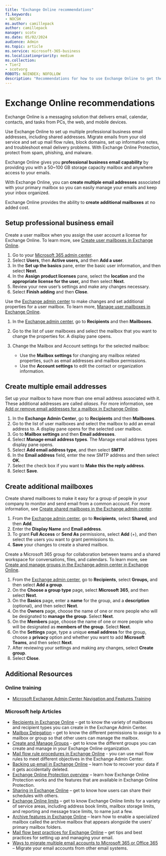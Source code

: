 ```yaml
---
title: "Exchange Online recommendations"
f1.keywords:
- NOCSH
ms.author: camillepack
author: camillepack
manager: scotv
ms.date: 05/02/2024
audience: Admin
ms.topic: article
ms.service: microsoft-365-business
ms.localizationpriority: medium
ms.collection: 
- Tier2
- scotvorg
ROBOTS: NOINDEX; NOFOLLOW
description: "Recommendations for how to use Exchange Online to get the most out of your Microsoft 365 subscription."
---
```


# Exchange Online recommendations

Exchange Online is a messaging solution that delivers email, calendar, contacts, and tasks from PCs, the web, and mobile devices.

Use Exchange Online to set up multiple professional business email addresses, including shared addresses. Migrate emails from your old service and set up mail flow rules, block domains, set up informative notes, and troubleshoot email delivery problems. With Exchange Online Protection, protect from spam, phishing, and malware.

Exchange Online gives you **professional business email capability** by providing you with a 50\~100 GB storage capacity mailbox and anywhere access to your emails.

With Exchange Online, you can **create multiple email addresses** associated with your primary mailbox so you can easily manage your emails and keep your inbox organized.

Exchange Online provides the ability to **create additional mailboxes** at no added cost.

## Setup professional business email

Create a user mailbox when you assign the user account a license for Exchange Online. To learn more, see [Create user mailboxes in Exchange Online](/exchange/recipients-in-exchange-online/create-user-mailboxes).

1. Go to your [Microsoft 365 admin center](https://admin.exchange.microsoft.com/).
2. Select **Users**, then **Active users,** and then **Add a user**.
3. In the **Set up the basics** pane, enter the basic user information, and then select **Next**.
4. In the **Assign product licenses** pane, select the **location** and the **appropriate license for the user,** and then select **Next**.
5. Review your new user’s settings and make any changes necessary.
6. Select **Finish adding** and then **Close**.

Use the [Exchange admin center](https://admin.exchange.microsoft.com/) to make changes and set additional properties for a user mailbox. To learn more, [Manage user mailboxes in Exchange Online](/exchange/recipients-in-exchange-online/manage-user-mailboxes/manage-user-mailboxes).

1. In the [Exchange admin center](https://admin.exchange.microsoft.com/), go to **Recipients** and then **Mailboxes**.

2. Go to the list of user mailboxes and select the mailbox that you want to change the properties for. A display pane opens.

3. Change the Mailbox and Account settings for the selected mailbox:

    - Use the **Mailbox settings** for changing any mailbox related properties, such as email addresses and mailbox permissions.
    - Use the **Account settings** to edit the contact or organization information.

## Create multiple email addresses

Set up your mailbox to have more than one email address associated with it. These additional addresses are called *aliases*. For more information, see [Add or remove email addresses for a mailbox in Exchange Online](/exchange/recipients-in-exchange-online/manage-user-mailboxes/add-or-remove-email-addresses).

1. In the **Exchange Admin Center**, go to **Recipients** and then **Mailboxes**.
2. Go to the list of user mailboxes and select the mailbox to add an email address to. A display pane opens for the selected user mailbox.
3. Go to **Mailbox settings** and then **Email addresses**.
4. Select **Manage email address types**. The Manage email address types display pane opens.
5. Select **Add email address type**, and then select **SMTP**.
6. In the **Email address** field, enter the new SMTP address and then select **OK**.
7. Select the check box if you want to **Make this the reply address**.
8. Select **Save**.

## Create additional mailboxes

Create shared mailboxes to make it easy for a group of people in your company to monitor and send email from a common account. For more information, see [Create shared mailboxes in the Exchange admin center](/exchange/collaboration/shared-mailboxes/create-shared-mailboxes).

1. From the [Exchange admin center](https://admin.exchange.microsoft.com/), go to **Recipients**, select **Shared**, and then **Add**.
2. Enter the **Display Name** and **Email address**.
3. To grant **Full Access** or **Send As** permissions, select **Add** (+), and then select the users you want to grant permissions to.
4. **Save** your changes to create a shared mailbox.

Create a Microsoft 365 group for collaboration between teams and a shared workspace for conversations, files, and calendars. To learn more, see [Create and manage groups in the Exchange admin center in Exchange Online](/exchange/recipients-in-exchange-online/create-and-manage-groups).

1. From the [Exchange admin center](https://admin.exchange.microsoft.com/), go to **Recipients**, select **Groups,** and then select **Add a group**.
2. On the **Choose a group type** page, select **Microsoft 365**, and then select **Next**.
3. On the **Basics** page, enter a **name** for the group, and a **description** (optional), and then select **Next**.
4. On the **Owners** page, choose the name of one or more people who will be designated to **manage the group**. Select **Next**.
5. On the **Members** page, choose the name of one or more people who will be designated as **members of the group**. Select **Next**.
6. On the **Settings** page, type a unique **email address** for the group, choose a **privacy** option and whether you want to add **Microsoft Teams**, and then select **Next**.
7. After reviewing your settings and making any changes, select **Create group**.
8. Select **Close**.

## Additional Resources

### Online training

- [Microsoft Exchange Admin Center Navigation and Features Training](/exchange/features-in-new-eac)

### Microsoft help Articles

- [Recipients in Exchange Online](/exchange/recipients-in-exchange-online/recipients-in-exchange-online) – get to know the variety of mailboxes and recipient types you can create in the Exchange Admin Center.
- [Mailbox Delegation](/exchange/recipients-in-exchange-online/manage-permissions-for-recipients) – get to know the different permissions to assign to a mailbox or group so that other users can manage the mailbox.
- [Create and Manage Groups](/exchange/recipients-in-exchange-online/create-and-manage-groups) - get to know the different groups you can create and manage in your Exchange Online organization.
- [Mail flow rule procedures in Exchange Online](/exchange/security-and-compliance/mail-flow-rules/mail-flow-rule-procedures) - you can use mail flow rules to meet different objectives in the Exchange Admin Center.
- [Backing up email in Exchange Online](/exchange/back-up-email) – learn how to recover your data if it gets accidentally deleted.
- [Exchange Online Protection overview](/microsoft-365/security/office-365-security/exchange-online-protection-overview) – learn how Exchange Online Protection works and the features that are available in Exchange Online Protection.
- [Sharing in Exchange Online](/exchange/sharing/sharing) – get to know how users can share their schedules with others.
- [Exchange Online limits](/office365/servicedescriptions/exchange-online-service-description/exchange-online-limits) – get to know Exchange Online limits for a variety of service areas, including address book limits, mailbox storage limits, and reporting and message trace limits, to name just a few.
- [Archive features in Exchange Online](/microsoft-365/compliance/enable-archive-mailboxes) – learn how to enable a specialized mailbox called the archive mailbox that appears alongside the users’ primary mailbox folders.
- [Mail flow best practices for Exchange Online](/exchange/mail-flow-best-practices/mail-flow-best-practices) – get tips and best practices for setting up and managing your email.
- [Ways to migrate multiple email accounts to Microsoft 365 or Office 365](/exchange/mailbox-migration/mailbox-migration) – Migrate your email accounts from other email systems.
